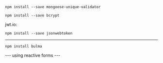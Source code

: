 `npm install --save mongoose-unique-validator`

`npm install --save bcrypt`

jwt.io:

`npm install --save jsonwebtoken`

---

`npm install bulma`

--- using reactive forms ---
